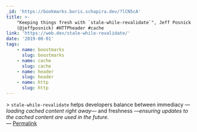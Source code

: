 ```yaml
---
_id: 'https://bookmarks.boris.schapira.dev/?lCN5cA'
title: >-
    "Keeping things fresh with `stale-while-revalidate`", Jeff Posnick
    (@jeffposnick) #HTTPheader #cache
link: 'https://web.dev/stale-while-revalidate/'
date: '2019-08-01'
tags:
    - name: boostmarks
      slug: boostmarks
    - name: cache
      slug: cache
    - name: header
      slug: header
    - name: http
      slug: http
---
```


&gt; `stale-while-revalidate` helps developers balance between immediacy
_—loading cached content right away—_ and freshness _—ensuring updates to the
cached content are used in the future_. <br>&#8212;
<a href="https://bookmarks.boris.schapira.dev/?lCN5cA" title="Permalink">Permalink</a>
